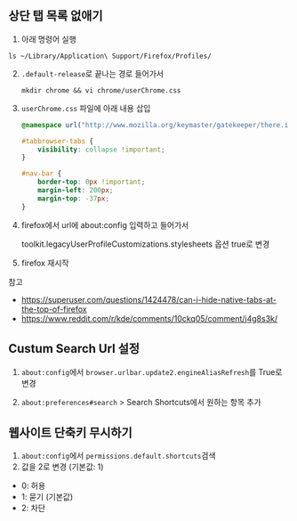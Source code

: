 ## 상단 탭 목록 없애기

1. 아래 명령어 실행

```
ls ~/Library/Application\ Support/Firefox/Profiles/
```

2. `.default-release`로 끝나는 경로 들어가서

    ```
    mkdir chrome && vi chrome/userChrome.css 
    ```

3. `userChrome.css` 파일에 아래 내용 삽입

    ```css
    @namespace url("http://www.mozilla.org/keymaster/gatekeeper/there.is.only.xul");

    #tabbrowser-tabs {
        visibility: collapse !important;
    }

    #nav-bar {
        border-top: 0px !important;
        margin-left: 200px;
        margin-top: -37px;
    } 
    ```

4. firefox에서 url에 about:config 입력하고 들어가서

    toolkit.legacyUserProfileCustomizations.stylesheets 옵션 true로 변경

5. firefox 재시작

참고

- <https://superuser.com/questions/1424478/can-i-hide-native-tabs-at-the-top-of-firefox>
- <https://www.reddit.com/r/kde/comments/10ckq05/comment/j4g8s3k/>

## Custum Search Url 설정

1. `about:config`에서 `browser.urlbar.update2.engineAliasRefresh`를 True로 변경

2. `about:preferences#search` > Search Shortcuts에서 원하는 항목 추가

## 웹사이트 단축키 무시하기

1. `about:config`에서 `permissions.default.shortcuts`검색
2. 값을 2로 변경 (기본값: 1)

- 0: 허용
- 1: 묻기 (기본값)
- 2: 차단
